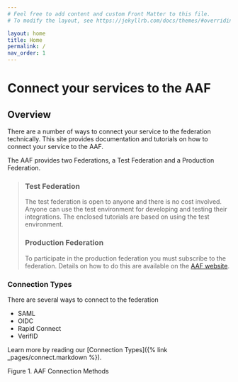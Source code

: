 ```yaml
---
# Feel free to add content and custom Front Matter to this file.
# To modify the layout, see https://jekyllrb.com/docs/themes/#overriding-theme-defaults

layout: home
title: Home
permalink: /
nav_order: 1
---
```

# Connect your services to the AAF

## Overview
 
There are a number of ways to connect your service to the federation technically. This site provides documentation and tutorials on how to connect your service to the AAF.

The AAF provides two Federations, a Test Federation and a Production Federation.

>### Test Federation
>
>The test federation is open to anyone and there is no cost involved. Anyone can use the test environment for developing and testing their integrations. The enclosed tutorials are based on using the test environment.
>
>### Production Federation
>
>To participate in the production federation you must subscribe to the federation. Details on how to do this are available on the [AAF website][aaf-website].

[aaf-website]: https://aaf.edu.au/subscribe/who.html

### Connection Types

There are several ways to connect to the federation
- SAML
- OIDC
- Rapid Connect
- VerifID

Learn more by reading our [Connection Types]({% link _pages/connect.markdown %}).


Figure 1. AAF Connection Methods